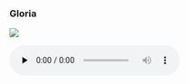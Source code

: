 ### Gloria

![](./mass-xiii-gloria.jpg)

<audio src="https://storage.googleapis.com/kyriale/djc_13_gloria_mp3_1.mp3" preload="none" controls="controls"></audio>
